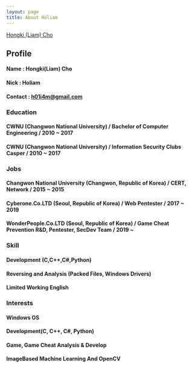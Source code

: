 ```yaml
---
layout: page
title: About Holiam
---
```


<div class="badge-base LI-profile-badge" data-locale="ko_KR" data-size="medium" data-theme="light" data-type="VERTICAL" data-vanity="hongki-liam-cho-1022b1174" data-version="v1"><a class="badge-base__link LI-simple-link" href="https://kr.linkedin.com/in/hongki-liam-cho-1022b1174?trk=profile-badge">Hongki (Liam) Cho</a></div>               

## Profile

#### Name : Hongki(Liam) Cho  
#### Nick : Holiam  
#### Contact : h01i4m@gmail.com  

### Education

#### CWNU (Changwon National University) / Bachelor of Computer Engineering / 2010 ~ 2017  
#### CWNU (Changwon National University) / Information Security Clubs Casper / 2010 ~ 2017  

### Jobs

#### Changwon National University (Changwon, Republic of Korea) / CERT, Network / 2015 ~ 2015  
#### Cyberone.Co.LTD (Seoul, Republic of Korea) / Web Pentester / 2017 ~ 2019  
#### WonderPeople.Co.LTD (Seoul, Republic of Korea) / Game Cheat Prevention R&D, Pentester, SecDev Team  / 2019 ~  

### Skill

#### Development (C,C++,C#,Python)  
#### Reversing and Analysis (Packed Files, Windows Drivers)  
#### Limited Working English  

### Interests

#### Windows OS
#### Development(C, C++, C#, Python)  
#### Game, Game Cheat Analysis & Develop  
#### ImageBased Machine Learning And OpenCV  



